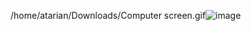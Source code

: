 /home/atarian/Downloads/Computer screen.gif![image](https://user-images.githubusercontent.com/96325150/221186880-f3b98eaf-9035-42ba-a15c-8d98c36addc5.png)
